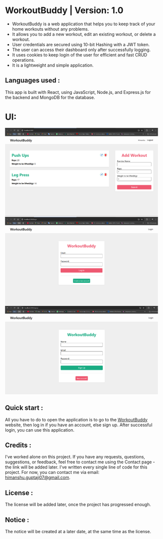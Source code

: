 # WorkoutBuddy | Version: 1.0

 - WorkoutBuddy is a web application that helps you to keep track of your home workouts without any problems. 
 - It allows you to add a new workout, edit an existing workout, or delete a workout.
 - User credentials are secured using 10-bit Hashing with a JWT token.
 - The user can access their dashboard only after successfully logging.
 - It uses cookies to keep login of the user for efficient and fast CRUD operations. 
 - It is a lightweight and simple application.


## Languages used :

This app is built with React, using JavaScript, Node.js, and Express.js for the backend and MongoDB for the database.

# UI:
![HomePage](./assets/HomePage.png)
![LoginPage](./assets/LoginPage.png)
![SignupPage](./assets/SignupPage.png)


## Quick start :

All you have to do to open the application is to go to the [WorkoutBuddy](https://WorkoutBuddy.netlify) website, then log in if you have an  account, else sign up.
After successful login, you can use this application.


## Credits :

I've worked alone on this project. If you have any requests, questions, suggestions, or feedback, feel free to contact me using the Contact page - the link will be added later. I've written every single line of code for this project. For now, you can contact me via email: himanshu.guptaji07@gmail.com.

## License :

The license will be added later, once the project has progressed enough.

## Notice :

The notice will be created at a later date, at the same time as the license.

